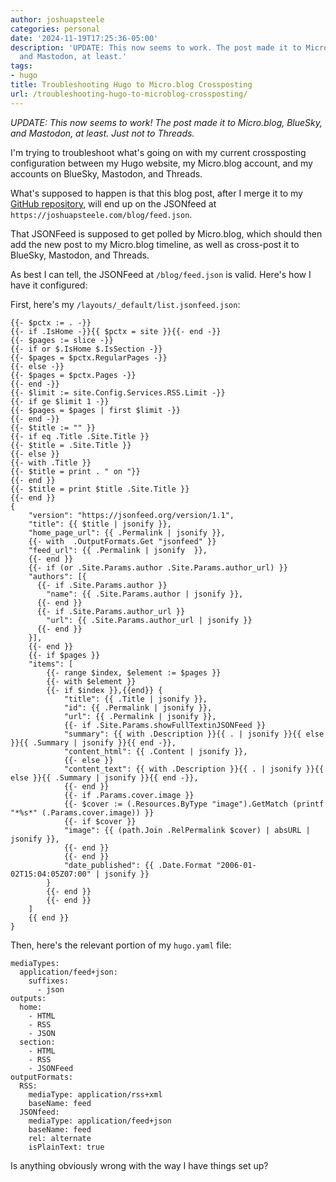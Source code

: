 ```yaml
---
author: joshuapsteele
categories: personal
date: '2024-11-19T17:25:36-05:00'
description: 'UPDATE: This now seems to work. The post made it to Micro.blog, BlueSky,
  and Mastodon, at least.'
tags:
- hugo
title: Troubleshooting Hugo to Micro.blog Crossposting
url: /troubleshooting-hugo-to-microblog-crossposting/
---
```


*UPDATE: This now seems to work! The post made it to Micro.blog, BlueSky, and Mastodon, at least. Just not to Threads.*

I'm trying to troubleshoot what's going on with my current crossposting configuration between my Hugo website, my Micro.blog account, and my accounts on BlueSky, Mastodon, and Threads. 

What's supposed to happen is that this blog post, after I merge it to my [GitHub repository](https://github.com/joshuapsteele/joshuapsteele.github.io), will end up on the JSONfeed at `https://joshuapsteele.com/blog/feed.json`. 

That JSONFeed is supposed to get polled by Micro.blog, which should then add the new post to my Micro.blog timeline, as well as cross-post it to BlueSky, Mastodon, and Threads. 

As best I can tell, the JSONFeed at `/blog/feed.json` is valid. Here's how I have it configured:

First, here's my `/layouts/_default/list.jsonfeed.json`:

```
{{- $pctx := . -}}
{{- if .IsHome -}}{{ $pctx = site }}{{- end -}}
{{- $pages := slice -}}
{{- if or $.IsHome $.IsSection -}}
{{- $pages = $pctx.RegularPages -}}
{{- else -}}
{{- $pages = $pctx.Pages -}}
{{- end -}}
{{- $limit := site.Config.Services.RSS.Limit -}}
{{- if ge $limit 1 -}}
{{- $pages = $pages | first $limit -}}
{{- end -}}
{{- $title := "" }}
{{- if eq .Title .Site.Title }}
{{- $title = .Site.Title }}
{{- else }}
{{- with .Title }}
{{- $title = print . " on "}}
{{- end }}
{{- $title = print $title .Site.Title }}
{{- end }}
{
    "version": "https://jsonfeed.org/version/1.1",
    "title": {{ $title | jsonify }},
    "home_page_url": {{ .Permalink | jsonify }},
    {{- with  .OutputFormats.Get "jsonfeed" }}
    "feed_url": {{ .Permalink | jsonify  }},
    {{- end }}
    {{- if (or .Site.Params.author .Site.Params.author_url) }}
    "authors": [{
      {{- if .Site.Params.author }}
        "name": {{ .Site.Params.author | jsonify }},
      {{- end }}
      {{- if .Site.Params.author_url }}
        "url": {{ .Site.Params.author_url | jsonify }}
      {{- end }}
    }],
    {{- end }}
    {{- if $pages }}
    "items": [
        {{- range $index, $element := $pages }}
        {{- with $element }}
        {{- if $index }},{{end}} {
            "title": {{ .Title | jsonify }},
            "id": {{ .Permalink | jsonify }},
            "url": {{ .Permalink | jsonify }},
            {{- if .Site.Params.showFullTextinJSONFeed }}
            "summary": {{ with .Description }}{{ . | jsonify }}{{ else }}{{ .Summary | jsonify }}{{ end -}},
            "content_html": {{ .Content | jsonify }},
            {{- else }}
            "content_text": {{ with .Description }}{{ . | jsonify }}{{ else }}{{ .Summary | jsonify }}{{ end -}},
            {{- end }}
            {{- if .Params.cover.image }}
            {{- $cover := (.Resources.ByType "image").GetMatch (printf "*%s*" (.Params.cover.image)) }}
            {{- if $cover }}
            "image": {{ (path.Join .RelPermalink $cover) | absURL | jsonify }},
            {{- end }}
            {{- end }}
            "date_published": {{ .Date.Format "2006-01-02T15:04:05Z07:00" | jsonify }}
        }
        {{- end }}
        {{- end }}
    ]
    {{ end }}
}
```

Then, here's the relevant portion of my `hugo.yaml` file:

```
mediaTypes:
  application/feed+json:
    suffixes:
      - json
outputs:
  home:
    - HTML
    - RSS
    - JSON
  section:
    - HTML
    - RSS
    - JSONFeed
outputFormats:
  RSS:
    mediaType: application/rss+xml
    baseName: feed
  JSONfeed:
    mediaType: application/feed+json
    baseName: feed
    rel: alternate
    isPlainText: true
```

Is anything obviously wrong with the way I have things set up?
